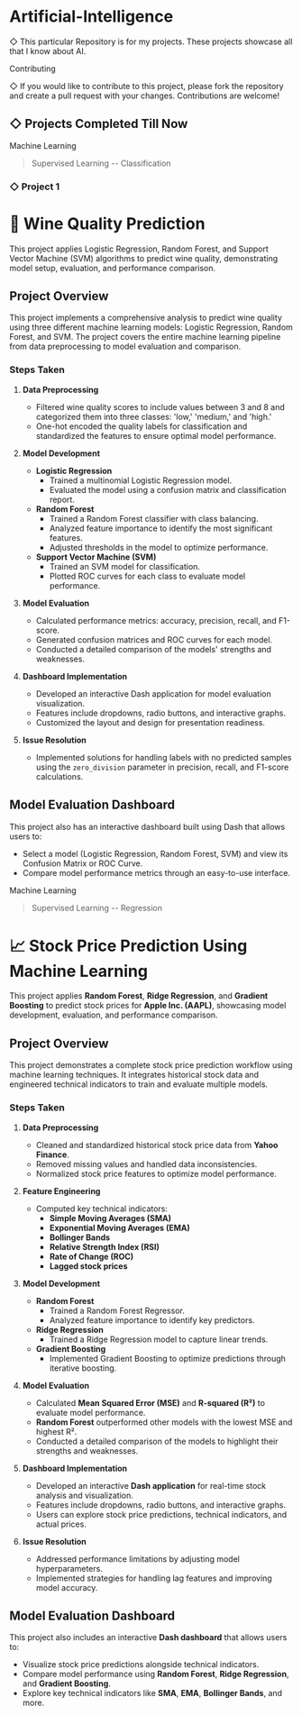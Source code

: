 # Artificial-Intelligence

◇ This particular Repository is for my projects. These projects showcase all that I know about AI.

Contributing

◇ If you would like to contribute to this project, please fork the repository and create a pull request with your changes. Contributions are welcome!

## ◇ Projects Completed Till Now

Machine Learning 
> Supervised Learning
-- Classification

### ◇ Project 1

# 🍷 Wine Quality Prediction

This project applies Logistic Regression, Random Forest, and Support Vector Machine (SVM) algorithms to predict wine quality, demonstrating model setup, evaluation, and performance comparison.

## Project Overview

This project implements a comprehensive analysis to predict wine quality using three different machine learning models: Logistic Regression, Random Forest, and SVM. The project covers the entire machine learning pipeline from data preprocessing to model evaluation and comparison.

### Steps Taken

1. **Data Preprocessing**
   - Filtered wine quality scores to include values between 3 and 8 and categorized them into three classes: 'low,' 'medium,' and 'high.'
   - One-hot encoded the quality labels for classification and standardized the features to ensure optimal model performance.

2. **Model Development**
   - **Logistic Regression**
     - Trained a multinomial Logistic Regression model.
     - Evaluated the model using a confusion matrix and classification report.
   - **Random Forest**
     - Trained a Random Forest classifier with class balancing.
     - Analyzed feature importance to identify the most significant features.
     - Adjusted thresholds in the model to optimize performance.
   - **Support Vector Machine (SVM)**
     - Trained an SVM model for classification.
     - Plotted ROC curves for each class to evaluate model performance.

3. **Model Evaluation**
   - Calculated performance metrics: accuracy, precision, recall, and F1-score.
   - Generated confusion matrices and ROC curves for each model.
   - Conducted a detailed comparison of the models' strengths and weaknesses.

4. **Dashboard Implementation**
   - Developed an interactive Dash application for model evaluation visualization.
   - Features include dropdowns, radio buttons, and interactive graphs.
   - Customized the layout and design for presentation readiness.

5. **Issue Resolution**
   - Implemented solutions for handling labels with no predicted samples using the `zero_division` parameter in precision, recall, and F1-score calculations.

## Model Evaluation Dashboard

This project also has an interactive dashboard built using Dash that allows users to:
- Select a model (Logistic Regression, Random Forest, SVM) and view its Confusion Matrix or ROC Curve.
- Compare model performance metrics through an easy-to-use interface.

Machine Learning 
> Supervised Learning
-- Regression

# 📈 Stock Price Prediction Using Machine Learning

This project applies **Random Forest**, **Ridge Regression**, and **Gradient Boosting** to predict stock prices for **Apple Inc. (AAPL)**, showcasing model development, evaluation, and performance comparison.

## Project Overview

This project demonstrates a complete stock price prediction workflow using machine learning techniques. It integrates historical stock data and engineered technical indicators to train and evaluate multiple models.

### Steps Taken

1. **Data Preprocessing**
   * Cleaned and standardized historical stock price data from **Yahoo Finance**.
   * Removed missing values and handled data inconsistencies.
   * Normalized stock price features to optimize model performance.

2. **Feature Engineering**
   * Computed key technical indicators:
     * **Simple Moving Averages (SMA)**
     * **Exponential Moving Averages (EMA)**
     * **Bollinger Bands**
     * **Relative Strength Index (RSI)**
     * **Rate of Change (ROC)**
     * **Lagged stock prices**

3. **Model Development**
   * **Random Forest**
     * Trained a Random Forest Regressor.
     * Analyzed feature importance to identify key predictors.
   * **Ridge Regression**
     * Trained a Ridge Regression model to capture linear trends.
   * **Gradient Boosting**
     * Implemented Gradient Boosting to optimize predictions through iterative boosting.

4. **Model Evaluation**
   * Calculated **Mean Squared Error (MSE)** and **R-squared (R²)** to evaluate model performance.
   * **Random Forest** outperformed other models with the lowest MSE and highest R².
   * Conducted a detailed comparison of the models to highlight their strengths and weaknesses.

5. **Dashboard Implementation**
   * Developed an interactive **Dash application** for real-time stock analysis and visualization.
   * Features include dropdowns, radio buttons, and interactive graphs.
   * Users can explore stock price predictions, technical indicators, and actual prices.

6. **Issue Resolution**
   * Addressed performance limitations by adjusting model hyperparameters.
   * Implemented strategies for handling lag features and improving model accuracy.

## Model Evaluation Dashboard

This project also includes an interactive **Dash dashboard** that allows users to:
* Visualize stock price predictions alongside technical indicators.
* Compare model performance using **Random Forest**, **Ridge Regression**, and **Gradient Boosting**.
* Explore key technical indicators like **SMA**, **EMA**, **Bollinger Bands**, and more.

